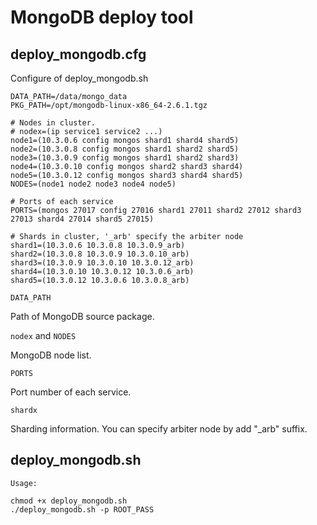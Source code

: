 # MongoDB deploy tool

## deploy\_mongodb.cfg
Configure of deploy\_mongodb.sh
	
	DATA_PATH=/data/mongo_data
	PKG_PATH=/opt/mongodb-linux-x86_64-2.6.1.tgz
	
	# Nodes in cluster.
	# nodex=(ip service1 service2 ...)
	node1=(10.3.0.6 config mongos shard1 shard4 shard5)
	node2=(10.3.0.8 config mongos shard1 shard2 shard5)
	node3=(10.3.0.9 config mongos shard1 shard2 shard3)
	node4=(10.3.0.10 config mongos shard2 shard3 shard4)
	node5=(10.3.0.12 config mongos shard3 shard4 shard5)
	NODES=(node1 node2 node3 node4 node5)
	
	# Ports of each service
	PORTS=(mongos 27017 config 27016 shard1 27011 shard2 27012 shard3 27013 shard4 27014 shard5 27015)

	# Shards in cluster, '_arb' specify the arbiter node
	shard1=(10.3.0.6 10.3.0.8 10.3.0.9_arb)
	shard2=(10.3.0.8 10.3.0.9 10.3.0.10_arb)
	shard3=(10.3.0.9 10.3.0.10 10.3.0.12_arb)
	shard4=(10.3.0.10 10.3.0.12 10.3.0.6_arb)
	shard5=(10.3.0.12 10.3.0.6 10.3.0.8_arb)

`DATA_PATH`

Path of MongoDB source package.

`nodex` and `NODES`

MongoDB node list.

`PORTS`

Port number of each service.

`shardx`

Sharding information. You can specify arbiter node by add "_arb" suffix.

## deploy\_mongodb.sh

`Usage:`

	chmod +x deploy_mongodb.sh
	./deploy_mongodb.sh -p ROOT_PASS